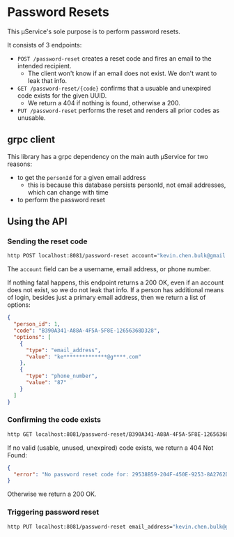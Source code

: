 # Password Resets

This µService's sole purpose is to perform password resets.

It consists of 3 endpoints:

* `POST /password-reset` creates a reset code and fires an email to the intended recipient.
  * The client won't know if an email does not exist. We don't want to leak that info.
* `GET /password-reset/{code}` confirms that a usuable and unexpired code exists for the given UUID.
  * We return a 404 if nothing is found, otherwise a 200.
* `PUT /password-reset` performs the reset and renders all prior codes as unusable.

## grpc client

This library has a grpc dependency on the main auth µService for two reasons:

* to get the `personId` for a given email address
  * this is because this database persists personId, not email addresses, which can change with time
* to perform the password reset

## Using the API

### Sending the reset code

```bash
http POST localhost:8081/password-reset account="kevin.chen.bulk@gmail.com"
```

The `account` field can be a username, email address, or phone number.

If nothing fatal happens, this endpoint returns a 200 OK, even if an account does not exist, so we do not leak that info.
If a person has additional means of login, besides just a primary email address, then we return a list of options:

```json
{
  "person_id": 1,
  "code": "B390A341-A88A-4F5A-5F8E-12656368D328",
  "options": [
    {
      "type": "email_address",
      "value": "ke**************@g****.com"
    },
    {
      "type": "phone_number",
      "value": "87"
    }
  ]
}
```

### Confirming the code exists

```bash
http GET localhost:8081/password-reset/B390A341-A88A-4F5A-5F8E-12656368D328
```

If no valid (usable, unused, unexpired) code exists, we return a 404 Not Found:

```json
{
  "error": "No password reset code for: 29538B59-204F-450E-9253-8A2762D07C1f"
}
```

Otherwise we return a 200 OK.

### Triggering password reset

```bash
http PUT localhost:8081/password-reset email_address="kevin.chen.bulk@gmail.com" code="38E45CD6-D09C-4F41-AB24-FCB4795B7335" password="Standing-On-Shoulders-Of-Giants93"
```
